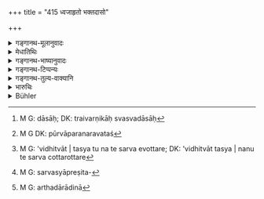 +++
title = "415 ध्वजाहृतो भक्तदासो"

+++

<details><summary>गङ्गानथ-मूलानुवादः</summary>

There are seven kinds of slaves—(1) captured under a banner, (2) slave on food, (3) born in the house, (4) bought, (5) presented, (6) hereditary, and (7) slave by punishment.—(415)
</details>

<details><summary>मेधातिथिः</summary>

**ध्वज**ग्रहणं वाहनोपलक्षणार्थम् । ध्वजिनी सेनोच्यते । तत **आहृतः** । संग्रामे जितः सन् दासीकृतः । 

- <u>किं</u> पुनर् इदं क्षत्रियस्य वचनम्, युद्धे जितः क्षत्रियो दासीभवति । 

- <u>नेति</u> ब्रूमः, शूद्रस्यैव प्रकृतत्वात्, "दास्यायैव सृष्टो ऽसौ" (म्ध् ८.४१३) इति । स्वामिनं जित्वा तदीयो दास **आहृतः** । आहर्तुर् दास्यं प्रतिपद्यते । 

- <u>ननु</u> शूद्रस्य विशेषेणैव दास्यम् उक्तम्, "निसर्गजं तत् तस्य" (म्ध् ८.४१४) इति ।

- <u>नैवम्</u> । तथा सत्य् अव्यवस्था स्यात्, कस्यासौ दास इति न विज्ञायते । सर्वे हि त्रैवर्णिकास् तस्य दास्याः[^३९९] । स्वधर्मम् अनुवृत्तस्य[^४००] चानियमो ऽविधित्वात् । 


[^४००]:
     M G DK: pūrvāparanaravataś


[^३९९]:
     M G: dāsāḥ; DK: traivarṇikāḥ svasvadāsāḥ

- <u>अन्ये</u> तु[^४०१] "सर्वे चोत्तरोत्तरं परिचरेयुः" (ग्ध् १०.६६) इति क्षत्रियादीनाम् अपि दास्यम् अस्ति । 


[^४०१]:
     M G: 'vidhitvāt | tasya tu na te sarva evottare; DK: 'vidhitvāt tasya | nanu te sarva cottarottare

- <u>तद् असत्</u> । अन्यद् दास्यम्, अन्या परिचर्या । निकृष्टकर्मकारित्वम् अप्य् अज्ञातस्य दास्यम् । सर्वस्य प्रेषितस्याप्रतिबन्धः[^४०२] । परिचर्या तु शरीरसंवाहनम् अर्थदारादिरक्षाधिकारः[^४०३] । नारदेन चैतत् प्रपञ्चितम् (न्स्म् ५.२४–४२) । 


[^४०३]:
     M G: arthadārādinā


[^४०२]:
     M G: sarvasyāpreṣita-

- भक्तलाभार्थं दास्यं प्रतिपन्नो **भक्तदासः** । गृहे जातो **गृहजः** । दास्याम् उत्पन्नो गर्भदासः । **क्रीतो** बूल्येन स्वामिनः सकाशात् । **दत्रिमः** प्रीत्यादृष्टार्थं वा दत्तः । क्रमागतः **पैत्रिकः** । अथ गृहजस्यास्य च को विशेषः । गृहजस् तदीयायाम् एव दास्यां जात इतरस् तु क्रमागतः । **दण्डदासो** राज्ञे दण्डं दातुम् अशक्तो दासीक्रियते । 

- "कर्मणापि समं कुर्यात्" (म्ध् ८.१७७) इत्य् अवर्णस्यापि दास्यम् <u>इच्छन्ति</u> । 

- <u>तद् अयुक्तम्</u> । अन्यद् दास्यम् अन्यच् च तत्कर्मकारित्वम् । न चायं दण्डो येनान्तर्भवेत् । न च दासयोनिपुरुषधारणम् उक्तम्, केवलं कर्मणापीति । तथा दासकर्माप्य् अस्ति । 

> <u>ननु च</u> धर्मोपनतो ऽपि शूद्रो दास इष्यते । तत्र कथं **सप्त दासयोनयः** । 

<u>नैष दोषः</u> । न तस्योत्पत्तिकं दासत्वम् । इच्छाधीनत्वाद् धर्मार्थिनः ।  
न हि तस्य दान+आधान+++(←ऋणाद्यर्थे)+++-क्रिया युज्यन्ते,[^४०४] क्रीत-गृह-जादि-दासवत् ।  
एवं ह्य् उक्तम्- "यथा यथा हि सद्वृत्तम्" (म्ध् १०.१२८) इति ।  
तेनैवं ब्रुवतैतत् प्रदर्शितं भवति- न तस्य नित्यं दास्यं, किं तर्हि - फलविशेषार्थिनः ।  
ततश् चानिच्छतो न[^४०५] दास्यम् अस्ति ।  
अतो यदि शूद्रो विद्यमान-धनः[^४०६] स्वातन्त्र्येण जीवेद्, ब्राह्मणाद्य्-अनपाश्रितो - न जातु दुष्येत् ॥ ८.४१५ ॥
</details>

<details><summary>गङ्गानथ-भाष्यानुवादः</summary>

The term ‘*Dhvajā*’ ‘*banner*’ stands for the *chariot*;

hence ‘*Dhvajinī*’ means the *army*; ho who is captured ‘*under the banner*’ is the captive of war, who is made a slave.

“What is stated here,—does it refer to the *Kṣatriya*,—the meaning being that the Kṣatriya made captive in war becomes a slave?”

Not so, we reply; since it is the *Śūdra* that forms the subject-matter of the context; as is clear from the preceding statement—‘it is for the purpose of servitude that he has been created.’ What the text refers to is the case where the owner of the slave having been defeated in battle, the slave is brought over and enslaved by the captor.

“as a matter of fact, servitude has been declared to be for *all Śūdras*—when for instance it was asserted that servitude is ‘innate in him.’”

It is not so; for in that case there would be a great confusion; as it would not be ascertained to whom a certain slave belongs; since all the three higher castes would be their masters, to be served by them. Hence there would be no restriction. Then again, all that has been asserted before (regarding servitude being ‘innate’ in the *Śūdra* and all that) is not of the nature of an injunction. Further, there is the declaration that ‘among the castes each of the following shall serve the preceding’ (Gautama, 10.66),—by which the *Kṣatriya* and the *Vaiṣhya* also would have to be regarded as slaves.

All this however is not right. ‘Serving’ is one thing and ‘slavery’ is another. Slavery consists in doing servile work, and in not objecting to going anywhere he may be sent to; while ‘service’ may consist in shampooing the body, guarding the family or property and so forth. All this has been dealt with in detail by Nārada.

‘*Slave on food*’—he who has accepted slavery for obtaining food.

‘*Born in the house*’—*i.e*., born of a slave-girl.

‘*Bought*’—from the former master, for a price.

‘*Presented*’—given to one, either through love, or for the purpose of acquiring spiritual merit.

‘*Hereditary*’—who has belonged to the family through a line of ancestors.

“What is the difference between this last and the slave *born in the house*?”

The latter is one born of a slave-girl that may have been acquired by the master himself, while the other is hereditary.

‘*Enslaved for punishment*’—one who, being incapable of paying the king’s fines, is made a slave.

In fact, according to some people, such slaves are possible for the other castes also, in view of what has been said regarding the propriety of repaying a debt even by manual labour.

But this is not right; as ‘slavery’ is one thing and ‘doing manual work’ is something totally different. Nor is the case cited a case of ‘punishment,’ whereby it could be included under the present head. Then again, when it is said that debts may be repaid ‘by manual work also,’ it does not necessarily mean ‘slavery,’ though this also may be one kind of ‘work.’

“When the *Śūdra* works as a slave entirely through considerations of his duty, why should there be only *seven* kinds of slaves?”

There is no force in this objection. Because in his case ‘slavery’ is not innate in him; it is purely voluntary wish him; he having recourse to it only with a view to acquiring merit. And further, such a slave cannot be given away or pledged;—as the bought and house-born slaves can. In fact the *Śūdra* in question is guided by what has been declared (under 10.128) regarding the Śūdra ‘imitating the behaviour of the virtuous, etc., etc.’; and by this it is clearly implied that slavery is not inherent in him; he takes to it only with a view to a definite result. Hence there is real ‘slavery’ only when it is involuntary. So that if a *Śūdra* has property of his own and lives upon it, not supporting himself by depending upon the Brāhmaṇa and others, he does nothing wrong.—(415)
</details>

<details><summary>गङ्गानथ-टिप्पन्यः</summary>

*Cf*. 8.49, 177 and 9.229.

‘*Dhvajāhṛtaḥ*’—‘Captured in war’ (Medhātithi);—‘who has become a slave
by marrying a slave-girl’ (Nārāyaṇa).

‘*Daṇḍadāsaḥ*’—‘Enslaved for debt’ (Medhātithi);—‘enslaved for having
abandoned a religious order’. (Nārāyaṇa and Nandana).

This verse is quoted in *Aparārka* (p. 789), which explains
‘*daṇḍadāsa*’ as ‘one who has been enslaved in payment of fine imposed,’
and adds that the list here given is not meant to be exhaustive.

It is quoted in *Mitākṣarā* (2.181), which remarks that the list is not
exhaustive; and *Bālambhaṭṭī* explains ‘*dhvajadāsa*’ as ‘a captive of
war,’—‘*daṇḍadāsa*’ as ‘one who has abandoned a religious order and has
not performed the consequent expiatory rite, and has thereupon, by way
of punishment, been made by the king a life-long slave.

It is quoted in *Parāśaramādhava* (Vyavahāra, p. 240), which also notes
that the list is not exhaustive.
</details>

<details><summary>गङ्गानथ-तुल्य-वाक्यानि</summary>

**(verses 8.410-418)  
**

See Comparative notes for [Verse
8.410].
</details>

<details><summary>भारुचिः</summary>

**ध्वजाहृतो** युद्धनिर्जितः । **भक्तदास** उदरप्रविष्टः । **गृहजो** दासीपुत्रः । **कृईतदत्त्रिमौ** प्रसिद्धौ । **पैत्रिको** दासीपुत्रः पितृपर्यायागतः । दण्डदासस् त्व् अविद्यमानधनो दण्डितः दण्डेनात्मानं प्रवेशयति । एताः सप्त **दासयोनयः** । आसाम् मध्ये अन्यतमयाप्य् उपेतो दासाख्यं लभते । यस् तु विद्यमानविभवः शूद्रः स्वशक्त्या जीवति नासौ परमार्थतो दासो वेदितव्यः । इतरथास्यानर्थक्यम् अस्य दासयोन्यर्थस्य श्लोकस्य स्यात् ॥ ८.४१३ ॥
</details>

<details><summary>Bühler</summary>

415	There are slaves of seven kinds, (viz.) he who is made a captive under a standard, he who serves for his daily food, he who is born in the house, he who is bought and he who is given, he who is inherited from ancestors, and he who is enslaved by way of punishment.
</details>
